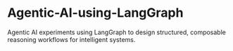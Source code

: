 # Agentic-AI-using-LangGraph
Agentic AI experiments using LangGraph to design structured, composable reasoning workflows for intelligent systems.
